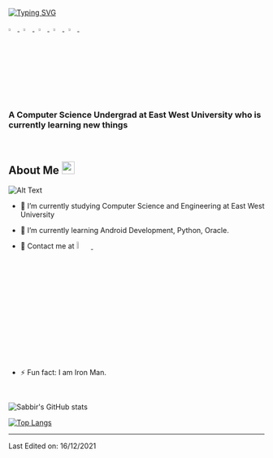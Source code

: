 [![Typing SVG](https://readme-typing-svg.herokuapp.com?font=Arial&color=%2309F707&multiline=true&width=500&lines=Hello%2C+I+am+Afridi.+Welcome+to+my+Github+Profile)](https://git.io/typing-svg)
<p >
  <a href="https://www.linkedin.com/in/smahmuddz/">
   <img src="https://img.icons8.com/color/48/000000/linkedin.png" width="3.5%"/>
    </a><span>&nbsp;</span>
  <a href="https://twitter.com/smahmuddz">
    <img src="https://img.icons8.com/color/48/000000/twitter.png" width="3.5%"/>
  </a><span>&nbsp;</span>
  <a href="https://www.instagram.com/magician_sm">
    <img src="https://img.icons8.com/fluent/48/000000/instagram-new.png" width="3.5%"/>
  </a><span>&nbsp;</span>
  <a href="mailto:smahmuddz@gmail.com">
    <img src="https://img.icons8.com/fluent/48/000000/gmail.png" width="3.5%"/>
  </a><span>&nbsp;</span>
  <a href="https://github.com/smahmuddz">
    <img src="https://img.icons8.com/fluent/48/000000/github.png" width="3.5%"/>
  </a><span>&nbsp;</span>
</p>
<h3 >A Computer Science Undergrad at East West University who is currently learning new things</h3>

<br>
<h2> About Me <img src="https://media.giphy.com/media/hvRJCLFzcasrR4ia7z/giphy.gif" width="25px"> </h2>

![Alt Text](http://videohive.net/user/xponentialdesign?ref=xponentialdesign)

- 🔭 I’m currently studying Computer Science and Engineering at East West University
  
- 🌱 I’m currently learning Android Development, Python, Oracle.
  
- 💬 Contact me at     <a href="https://www.linkedin.com/in/smahmuddz/">
   <img src="https://pngpress.com/wp-content/uploads/2020/09/uploads_linkedIn_linkedIn_PNG31.png" width="6%"/>
    </a><span>&nbsp;</span>
  
- ⚡ Fun fact: I am Iron Man.

<br>

![Sabbir's GitHub stats](https://github-readme-stats.vercel.app/api?username=smahmuddz&show_icons=true&theme=radical)

[![Top Langs](https://github-readme-stats.vercel.app/api/top-langs/?username=smahmuddz)](https://github.com/anuraghazra/github-readme-stats)

------



Last Edited on: 16/12/2021
